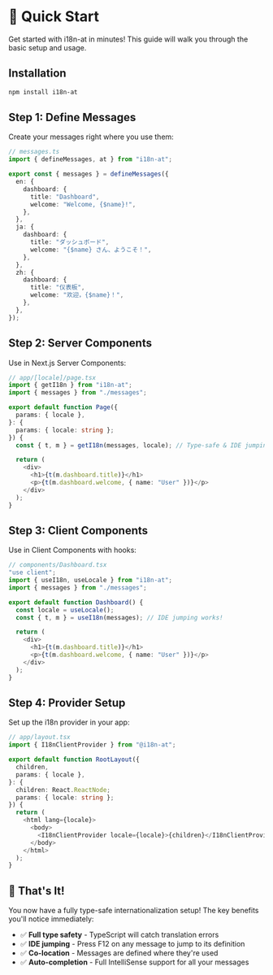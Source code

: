 # 🚀 Quick Start

Get started with i18n-at in minutes! This guide will walk you through the basic setup and usage.

## Installation

```bash
npm install i18n-at
```

## Step 1: Define Messages

Create your messages right where you use them:

```typescript
// messages.ts
import { defineMessages, at } from "i18n-at";

export const { messages } = defineMessages({
  en: {
    dashboard: {
      title: "Dashboard",
      welcome: "Welcome, {$name}!",
    },
  },
  ja: {
    dashboard: {
      title: "ダッシュボード",
      welcome: "{$name} さん、ようこそ！",
    },
  },
  zh: {
    dashboard: {
      title: "仪表板",
      welcome: "欢迎，{$name}！",
    },
  },
});
```

## Step 2: Server Components

Use in Next.js Server Components:

```typescript
// app/[locale]/page.tsx
import { getI18n } from "i18n-at";
import { messages } from "./messages";

export default function Page({
  params: { locale },
}: {
  params: { locale: string };
}) {
  const { t, m } = getI18n(messages, locale); // Type-safe & IDE jumping!

  return (
    <div>
      <h1>{t(m.dashboard.title)}</h1>
      <p>{t(m.dashboard.welcome, { name: "User" })}</p>
    </div>
  );
}
```

## Step 3: Client Components

Use in Client Components with hooks:

```typescript
// components/Dashboard.tsx
"use client";
import { useI18n, useLocale } from "i18n-at";
import { messages } from "./messages";

export default function Dashboard() {
  const locale = useLocale();
  const { t, m } = useI18n(messages); // IDE jumping works!

  return (
    <div>
      <h1>{t(m.dashboard.title)}</h1>
      <p>{t(m.dashboard.welcome, { name: "User" })}</p>
    </div>
  );
}
```

## Step 4: Provider Setup

Set up the i18n provider in your app:

```typescript
// app/layout.tsx
import { I18nClientProvider } from "@i18n-at";

export default function RootLayout({
  children,
  params: { locale },
}: {
  children: React.ReactNode;
  params: { locale: string };
}) {
  return (
    <html lang={locale}>
      <body>
        <I18nClientProvider locale={locale}>{children}</I18nClientProvider>
      </body>
    </html>
  );
}
```

## 🎉 That's It!

You now have a fully type-safe internationalization setup! The key benefits you'll notice immediately:

- ✅ **Full type safety** - TypeScript will catch translation errors
- ✅ **IDE jumping** - Press F12 on any message to jump to its definition
- ✅ **Co-location** - Messages are defined where they're used
- ✅ **Auto-completion** - Full IntelliSense support for all your messages
<!--

## Next Steps

- [Learn about the API Reference](/api-reference.md)
- [Understand why co-location matters](/why-this-library)
- [Explore advanced usage patterns](/advanced-usage.md) -->
